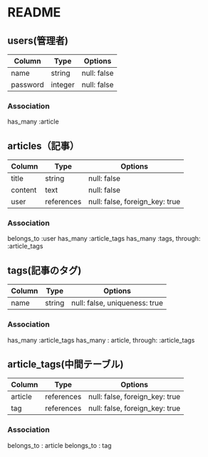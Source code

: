# README

## users(管理者)

| Column   |Type    | Options     |
| -------- |------- | ----------- |
| name     |string  | null: false |
| password |integer | null: false |

### Association
has_many :article

## articles（記事）

| Column       | Type        | Options                        |
| ------------ | ----------- | ------------------------------ |
| title        | string      | null: false                    |
| content      | text        | null: false                    |
| user         | references  | null: false, foreign_key: true |

### Association
belongs_to :user
has_many :article_tags
has_many :tags, through: :article_tags

## tags(記事のタグ)

| Column       | Type      | Options                       |
| ------------ | --------- | ----------------------------- |
| name         | string    | null: false, uniqueness: true |

### Association
has_many :article_tags
has_many : article, through: :article_tags

## article_tags(中間テーブル)

| Column   | Type       | Options                        |
| -------- | ---------  | -----------------------------  |
| article  | references | null: false, foreign_key: true |
| tag      | references | null: false, foreign_key: true |

### Association
belongs_to : article
belongs_to : tag

